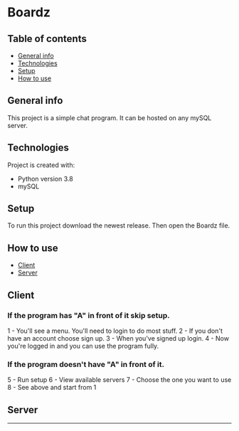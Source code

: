 # Boardz

## Table of contents
* [General info](#general-info)
* [Technologies](#technologies)
* [Setup](#setup)
* [How to use](#how-to-use)

## General info
This project is a simple chat program. It can be hosted on any mySQL server.
	
## Technologies
Project is created with:
* Python version 3.8
* mySQL

	
## Setup
To run this project download the newest release.
Then open the Boardz file.

## How to use
* [Client](#client)
* [Server](#technologies)

## Client

### If the program has "A" in front of it skip setup.

1 - You'll see a menu. You'll need to login to do most stuff.
2 - If you don't have an account choose sign up.
3 - When you've signed up login.
4 - Now you're logged in and you can use the program fully.

### If the program doesn't have "A" in front of it.

5 - Run setup
6 - View available servers
7 - Choose the one you want to use
8 - See above and start from 1



## Server

- - - 
